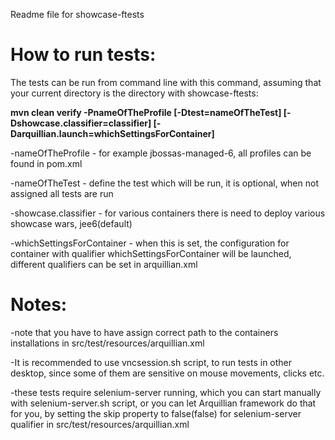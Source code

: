 ﻿Readme file for showcase-ftests

How to run tests:
=================

The tests can be run from command line with this command, assuming that your current directory is the directory with showcase-ftests:

**mvn clean verify -PnameOfTheProfile [-Dtest=nameOfTheTest] [-Dshowcase.classifier=classifier] [-Darquillian.launch=whichSettingsForContainer]**

-nameOfTheProfile - for example jbossas-managed-6, all profiles can be found in pom.xml

-nameOfTheTest - define the test which will be run, it is optional, when not assigned all tests are run

-showcase.classifier - for various containers there is need to deploy various showcase wars, jee6(default)

-whichSettingsForContainer - when this is set, the configuration for container with qualifier whichSettingsForContainer will be launched, different qualifiers 
	can be set in arquillian.xml

Notes:
======
-note that you have to have assign correct path to the containers installations in src/test/resources/arquillian.xml

-It is recommended to use vncsession.sh script, to run tests in other desktop, since some of them are sensitive on mouse movements, clicks etc.

-these tests require selenium-server running, which you can start manually with selenium-server.sh script, or you can let Arquillian framework
 do that for you, by setting the skip property to false(false) for selenium-server qualifier in src/test/resources/arquillian.xml

